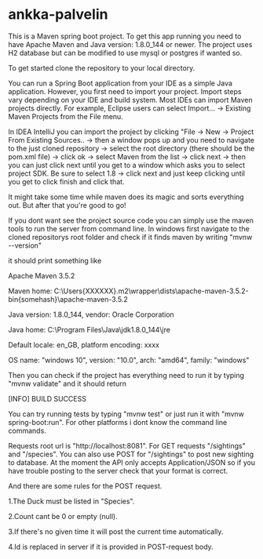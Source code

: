 # ankka-palvelin

This is a Maven spring boot project.
To get this app running you need to have Apache Maven and Java version: 1.8.0_144 or newer. 
The project uses H2 database but can be modified to use mysql or postgres if wanted so.

To get started clone the repository to your local directory.

You can run a Spring Boot application from your IDE as a simple Java application. However, you first need to import your project. 
Import steps vary depending on your IDE and build system. 
Most IDEs can import Maven projects directly. 
For example, Eclipse users can select Import…​ → Existing Maven Projects from the File menu.

In IDEA IntelliJ you can import the project by clicking "File ->  New -> Project From Existing Sources.. 
-> then a window pops up and you need to navigate to the just cloned repository 
-> select the root directory (there should be the pom.xml file) -> click ok
-> select Maven from the list -> click next 
-> then you can just click next until you get to a window which asks you to select project SDK.
Be sure to select 1.8 -> click next and just keep clicking until you get to click finish and click that.

It might take some time while maven does its magic and sorts everything out. But after that you're good to go!

If you dont want see the project source code you can simply use the maven tools to run the server from command line.
In windows first navigate to the cloned repositorys root folder and check if it finds maven by writing "mvnw --version"

it should print something like

Apache Maven 3.5.2 

Maven home: C:\Users\{XXXXXX}\.m2\wrapper\dists\apache-maven-3.5.2-bin\{somehash}\apache-maven-3.5.2

Java version: 1.8.0_144, vendor: Oracle Corporation

Java home: C:\Program Files\Java\jdk1.8.0_144\jre

Default locale: en_GB, platform encoding: xxxx

OS name: "windows 10", version: "10.0", arch: "amd64", family: "windows"

Then you can check if the project has everything need to run it by typing "mvnw validate" and it should return

[INFO] BUILD SUCCESS

You can try running tests by typing "mvnw test" or just run it with "mvnw spring-boot:run".
For other platforms i dont know the command line commands.

Requests root url is "http://localhost:8081".
For GET requests "/sightings" and "/species".
You can also use POST for "/sightings" to post new sighting to database.
At the moment the API only accepts Application/JSON so if you have trouble posting to the server check that your format is correct.

And there are some rules for the POST request.

1.The Duck must be listed in "Species".

2.Count cant be 0 or empty (null).

3.If there's no given time it will post the current time automatically.

4.Id is replaced in server if it is provided in POST-request body.
